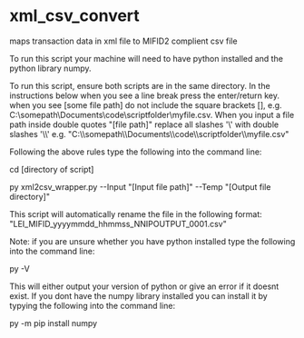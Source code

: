 # xml_csv_convert
maps transaction data in xml file to MIFID2 complient csv file

To run this script your machine will need to have python installed and the python library numpy. 

To run this script, ensure both scripts are in the same directory. In the instructions below when you see a line break press the enter/return key. when you see [some file path] do not include the square brackets [], e.g. C:\somepath\Documents\code\scriptfolder\myfile.csv. When you input a file path inside double quotes "[file path]" replace all slashes '\\' with double slashes '\\\\' e.g. "C:\\\\somepath\\\\Documents\\\\code\\\\scriptfolder\\\\myfile.csv" 

Following the above rules type the following into the command line:

cd [directory of script]

py xml2csv_wrapper.py --Input "[Input file path]" --Temp "[Output file directory]"

This script will automatically rename the file in the following format:
"LEI_MIFID_yyyymmdd_hhmmss_NNIPOUTPUT_0001.csv"

Note: if you are unsure whether you have python installed type the following into the command line: 

py -V

This will either output your version of python or give an error if it doesnt exist. If you dont have the numpy library installed you can install it by typying the following into the command line:

py -m pip install numpy

